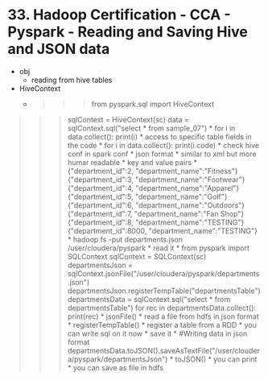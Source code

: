 # 33. Hadoop Certification - CCA - Pyspark - Reading and Saving Hive and JSON data

* obj
	* reading from hive tables
* HiveContext
	* >>> from pyspark.sql import HiveContext
>>> sqlContext = HiveContext(sc)
>>> data = sqlContext.sql("select * from sample_07")
		* for  i in data.collect():
  print(i)
		* access to specific table fields in the code
			* for  i in data.collect():
  print(i.code)
	* check hive conf in spark conf
	* json format
		* similar to xml but more humar readable
			* key and value pairs
			* {"department_id":2, "department_name":"Fitness"}
{"department_id":3, "department_name":"Footwear"}
{"department_id":4, "department_name":"Apparel"}
{"department_id":5, "department_name":"Golf"}
{"department_id":6, "department_name":"Outdoors"}
{"department_id":7, "department_name":"Fan Shop"}
{"department_id":8, "department_name":"TESTING"}
{"department_id":8000, "department_name":"TESTING"}
				* hadoop fs -put departments.json /user/cloudera/pyspark
		* read it
			* from pyspark import SQLContext
sqlContext = SQLContext(sc)
departmentsJson = sqlContext.jsonFile("/user/cloudera/pyspark/departments.json")
departmentsJson.registerTempTable("departmentsTable")
departmentsData = sqlContext.sql("select * from departmentsTable")
for rec in departmentsData.collect():
  print(rec)
				* jsonFile()
					* read a file from hdfs in json format
				* registerTempTable()
					* register a table from a RDD
						* you can write sql on it now
		* save it
			* #Writing data in json format
departmentsData.toJSON().saveAsTextFile("/user/cloudera/pyspark/departmentsJson")
				* toJSON()
					* you can print
					* you can save as file in hdfs
